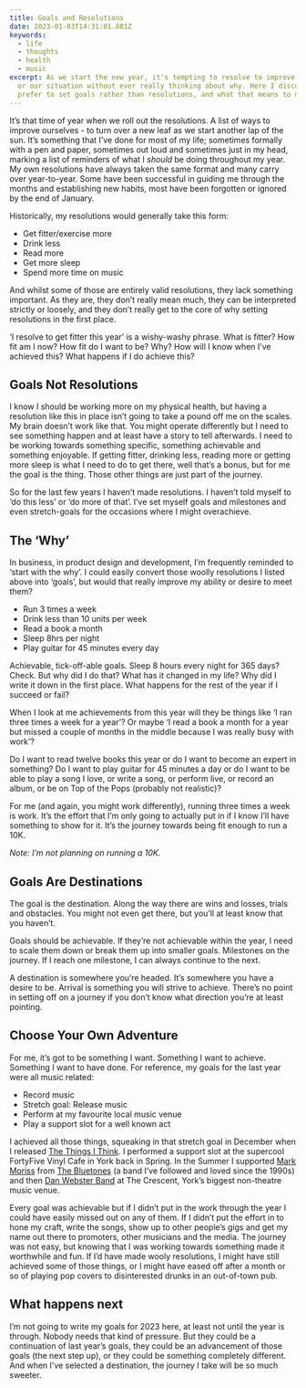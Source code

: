 ```yaml
---
title: Goals and Resolutions
date: 2023-01-03T14:31:01.881Z
keywords:
  - life
  - thoughts
  - health
  - music
excerpt: As we start the new year, it's tempting to resolve to improve ourselves
  or our situation without ever really thinking about why. Here I discuss why I
  prefer to set goals rather than resolutions, and what that means to me.
---
```

It’s that time of year when we roll out the resolutions. A list of ways to improve ourselves - to turn over a new leaf as we start another lap of the sun. It’s something that I’ve done for most of my life; sometimes formally with a pen and paper, sometimes out loud and sometimes just in my head, marking a list of reminders of what I _should_ be doing throughout my year. My own resolutions have always taken the same format and many carry over year-to-year. Some have been successful in guiding me through the months and establishing new habits, most have been forgotten or ignored by the end of January.

Historically, my resolutions would generally take this form:
- Get fitter/exercise more
- Drink less
- Read more
- Get more sleep
- Spend more time on music

And whilst some of those are entirely valid resolutions, they lack something important. As they are, they don’t really mean much, they can be interpreted strictly or loosely, and they don’t really get to the core of why setting resolutions in the first place.

‘I resolve to get fitter this year’ is a wishy-washy phrase. What is fitter? How fit am I now? How fit do I want to be? Why? How will I know when I’ve achieved this? What happens if I do achieve this?

## Goals Not Resolutions
I know I should be working more on my physical health, but having a resolution like this in place isn’t going to take a pound off me on the scales. My brain doesn’t work like that. You might operate differently but I need to see something happen and at least have a story to tell afterwards. I need to be working towards something specific, something achievable and something enjoyable. If getting fitter, drinking less, reading more or getting more sleep is what I need to do to get there, well that’s a bonus, but for me the goal is the thing. Those other things are just part of the journey.

So for the last few years I haven’t made resolutions. I haven’t told myself to ‘do this less’ or ‘do more of that’. I’ve set myself goals and milestones and even stretch-goals for the occasions where I might overachieve.

## The ‘Why’
In business, in product design and development, I’m frequently reminded to ‘start with the why’. I could easily convert those woolly resolutions I listed above into ‘goals’, but would that really improve my ability or desire to meet them?

- Run 3 times a week
- Drink less than 10 units per week
- Read a book a month
- Sleep 8hrs per night
- Play guitar for 45 minutes every day

Achievable, tick-off-able goals. Sleep 8 hours every night for 365 days? Check. But why did I do that? What has it changed in my life? Why did I write it down in the first place. What happens for the rest of the year if I succeed or fail? 

When I look at me achievements from this year will they be things like ‘I ran three times a week for a year’? Or maybe ‘I read a book a month for a year but missed a couple of months in the middle because I was really busy with work’?

Do I want to read twelve books this year or do I want to become an expert in something? Do I want to play guitar for 45 minutes a day or do I want to be able to play a song I love, or write a song, or perform live, or record an album, or be on Top of the Pops (probably not realistic)? 

For me (and again, you might work differently), running three times a week is work. It’s the effort that I’m only going to actually put in if I know I’ll have something to show for it. It’s the journey towards being fit enough to run a 10K.

_Note: I’m not planning on running a 10K._

## Goals Are Destinations
The goal is the destination. Along the way there are wins and losses, trials and obstacles. You might not even get there, but you’ll at least know that you haven’t.

Goals should be achievable. If they’re not achievable within the year, I need to scale them down or break them up into smaller goals. Milestones on the journey. If I reach one milestone, I can always continue to the next.

A destination is somewhere you’re headed. It’s somewhere you have a desire to be. Arrival is something you will strive to achieve. There’s no point in setting off on a journey if you don’t know what direction you’re at least pointing.

## Choose Your Own Adventure
For me, it’s got to be something I want. Something I want to achieve. Something I want to have done. For reference, my goals for the last year were all music related:

- Record music
- Stretch goal: Release music
- Perform at my favourite local music venue
- Play a support slot for a well known act

I achieved all those things, squeaking in that stretch goal in December when I released [The Things I Think](https://open.spotify.com/track/44yFoN2Zx34JuQZDFCt2Zq?si=7bc13d4fb98c460b). I performed a support slot at the supercool FortyFive Vinyl Cafe in York back in Spring. In the Summer I supported [Mark Moriss](https://open.spotify.com/artist/1P03TovvDNlr7ISC0lbVSr?si=sv55B3UDRBOQOVJp6I10qA) from [The Bluetones](https://open.spotify.com/artist/66nOkPJTFgK25NMmojG04V?si=Ovu5UqB6STqQSCWn0zUAxQ) (a band I’ve followed and loved since the 1990s) and then [Dan Webster Band](https://open.spotify.com/artist/48eJB7r2n9F7PZpSFqyuE4?si=52MLLycrQ7eZRu-I6s1WOg) at The Crescent, York’s biggest non-theatre music venue.

Every goal was achievable but if I didn’t put in the work through the year I could have easily missed out on any of them. If I didn’t put the effort in to hone my craft, write the songs, show up to other people’s gigs and get my name out there to promoters, other musicians and the media. The journey was not easy, but knowing that I was working towards something made it worthwhile and fun. If I’d have made wooly resolutions, I might have still achieved some of those things, or I might have eased off after a month or so of playing pop covers to disinterested drunks in an out-of-town pub.

## What happens next
I’m not going to write my goals for 2023 here, at least not until the year is through. Nobody needs that kind of pressure. But they could be a continuation of last year’s goals, they could be an advancement of those goals (the next step up), or they could be something completely different. And when I’ve selected a destination,  the journey I take will be so much sweeter.